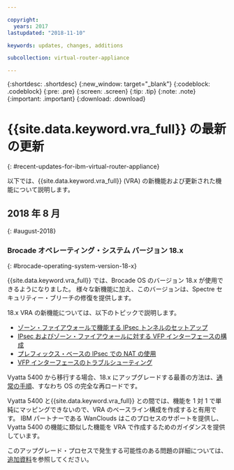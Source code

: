 ```yaml
---

copyright:
  years: 2017
lastupdated: "2018-11-10"

keywords: updates, changes, additions

subcollection: virtual-router-appliance

---
```


{:shortdesc: .shortdesc}
{:new_window: target="_blank"}
{:codeblock: .codeblock}
{:pre: .pre}
{:screen: .screen}
{:tip: .tip}
{:note: .note}
{:important: .important}
{:download: .download}


# {{site.data.keyword.vra_full}} の最新の更新
{: #recent-updates-for-ibm-virtual-router-appliance}

以下では、{{site.data.keyword.vra_full}} (VRA) の新機能および更新された機能について説明します。

## 2018 年 8 月
{: #august-2018}

### Brocade オペレーティング・システム バージョン 18.x
{: #brocade-operating-system-version-18-x}

{{site.data.keyword.vra_full}} では、Brocade OS のバージョン 18.x が使用できるようになりました。 様々な新機能に加え、このバージョンは、Spectre セキュリティー・ブリーチの修復を提供します。

18.x VRA の新機能については、以下のトピックで説明します。

* [ゾーン・ファイアウォールで機能する IPsec トンネルのセットアップ](/docs/infrastructure/virtual-router-appliance?topic=virtual-router-appliance-setting-up-an-ipsec-tunnel-that-works-with-zone-firewalls)
* [IPsec およびゾーン・ファイアウォールに対する VFP インターフェースの構成](/docs/infrastructure/virtual-router-appliance?topic=virtual-router-appliance-configuring-a-vfp-interface-with-ipsec-and-zone-firewalls)
* [プレフィックス・ベースの IPsec での NAT の使用](/docs/infrastructure/virtual-router-appliance?topic=virtual-router-appliance-using-nat-with-prefix-based-ipsec)
* [VFP インターフェースのトラブルシューティング](/docs/infrastructure/virtual-router-appliance?topic=virtual-router-appliance-troubleshooting-your-vfp-interface)

Vyatta 5400 から移行する場合、18.x にアップグレードする最善の方法は、[通常の手順](/docs/infrastructure/virtual-router-appliance?topic=virtual-router-appliance-upgrading-the-os)、すなわち OS の完全な再ロードです。

Vyatta 5400 と{{site.data.keyword.vra_full}} との間では、機能を 1 対 1 で単純にマッピングできないので、VRA のベースライン構成を作成すると有用です。 IBM パートナーである WanClouds はこのプロセスのサポートを提供し、Vyatta 5400 の機能に類似した機能を VRA で作成するためのガイダンスを提供しています。

このアップグレード・プロセスで発生する可能性のある問題の詳細については、[追加資料](/docs/infrastructure/virtual-router-appliance?topic=virtual-router-appliance-vyatta-5400-common-migration-issues)を参照してください。
